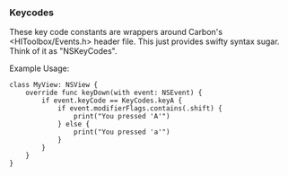 ### Keycodes

These key code constants are wrappers around Carbon's <HIToolbox/Events.h> header file. This just provides swifty syntax sugar. Think of it as "NSKeyCodes".

Example Usage:

````
class MyView: NSView {
    override func keyDown(with event: NSEvent) {
        if event.keyCode == KeyCodes.keyA {
            if event.modifierFlags.contains(.shift) {
                print("You pressed 'A'")
            } else {
                print("You pressed 'a'")
            }
        }
    }
}
````

